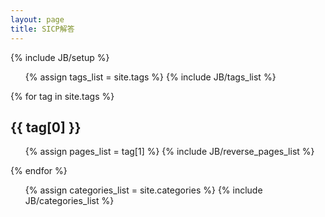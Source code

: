 ```yaml
---
layout: page
title: SICP解答
---
```

{% include JB/setup %}

<div class="row">
  <div class="span8">

<ul class="tag_box inline">
  {% assign tags_list = site.tags %}  
  {% include JB/tags_list %}
</ul>


{% for tag in site.tags %} 
  <h2 id="{{ tag[0] }}-ref">{{ tag[0] }}</h2>
  <ul>
    {% assign pages_list = tag[1] %}  
    {% include JB/reverse_pages_list %}
  </ul>
{% endfor %}
  </div>
  <div class="span4">
<ul class="tag_box inline">
  {% assign categories_list = site.categories %}
  {% include JB/categories_list %}
</ul>
  </div>
</div>



